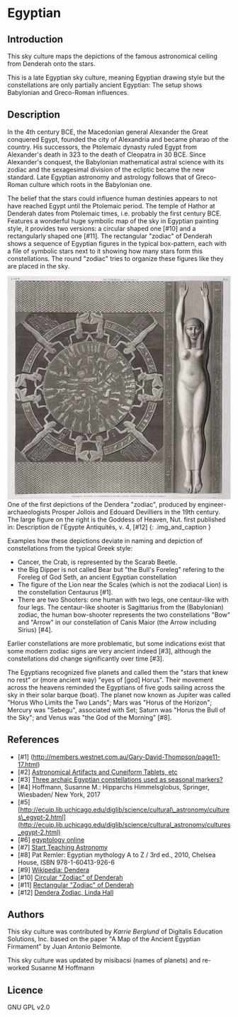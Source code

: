 # Egyptian

## Introduction

This sky culture maps the depictions of the famous astronomical ceiling from Denderah onto the stars. 

This is a late Egyptian sky culture, meaning Egyptian drawing style but the constellations are only partially ancient Egyptian: The setup shows Babylonian and Greco-Roman influences. 

## Description

In the 4th century BCE, the Macedonian general Alexander the Great conquered Egypt, founded the city of Alexandria and became pharao of the country. His successors, the Ptolemaic dynasty ruled Egypt from Alexander's death in 323 to the death of Cleopatra in 30 BCE. Since Alexander's conquest, the Babylonian mathematical astral science with its zodiac and the sexagesimal division of the ecliptic became the new standard. Late Egyptian astronomy and astrology follows that of Greco-Roman culture which roots in the Babylonian one. 

The belief that the stars could influence human destinies appears to not have reached Egypt until the Ptolemaic period. The temple of Hathor at Denderah dates from Ptolemaic times, i.e. probably the first century BCE. Features a wonderful huge symbolic map of the sky in Egyptian painting style, it provides two versions: a circular shaped one [#10] and a rectangularly shaped one [#11]. The rectangular "zodiac" of Denderah shows a sequence of Egyptian figures in the typical box-pattern, each with a file of symbolic stars next to it showing how many stars form this constellations. The round "zodiac" tries to organize these figures like they are placed in the sky.

![](dendera_zodiac.webp) 
One of the first depictions of the Dendera "zodiac", produced by engineer-archaeologists Prosper Jollois and Edouard Devilliers in the 19th century. 
The large figure on the right is the Goddess of Heaven, Nut. first published in: Description de l'Égypte Antiquités, v. 4, [#12] {: .img_and_caption }

Examples how these depictions deviate in naming and depiction of constellations from the typical Greek style:

 * Cancer, the Crab, is represented by the Scarab Beetle. 
 * the Big Dipper is not called Bear but "the Bull's Foreleg" refering to the Foreleg of God Seth, an ancient Egyptian constellation
 * The figure of the Lion near the Scales (which is not the zodiacal Lion) is the constellation Centaurus [#1].
 * There are two Shooters: one human with two legs, one centaur-like with four legs. The centaur-like shooter is Sagittarius from the (Babylonian) zodiac, the human bow-shooter represents the two constellations "Bow" and "Arrow" in our constellation of Canis Maior (the Arrow including Sirius) [#4].

Earlier constellations are more problematic, but some indications exist that some modern zodiac signs are very ancient indeed [#3], although the constellations did change significantly over time [#3].

The Egyptians recognized five planets and called them the "stars that knew no rest" or (more ancient way) "eyes of [god] Horus". Their movement across the heavens reminded the Egyptians of five gods sailing across the sky in their solar barque (boat). The planet now known as Jupiter was called "Horus Who Limits the Two Lands"; Mars was "Horus of the Horizon"; Mercury was "Sebegu", associated with Set; Saturn was "Horus the Bull of the Sky"; and Venus was "the God of the Morning" [#8].

## References

* [#1] (http://members.westnet.com.au/Gary-David-Thompson/page11-17.html) 
* [#2] [Astronomical Artifacts and Cuneiform Tablets, etc](http://members.westnet.com.au/Gary-David-Thompson/page11-15.html) 
* [#3] [Three archaic Egyptian constellations used as seasonal markers?](http://www.catchpenny.org/thoth/3arch.htm) 
* [#4] Hoffmann, Susanne M.: Hipparchs Himmelsglobus, Springer, Wiesbaden/ New York, 2017
* [#5] [http://ecuip.lib.uchicago.edu/diglib/science/cultural\_astronomy/cultures\_egypt-2.html](http://ecuip.lib.uchicago.edu/diglib/science/cultural_astronomy/cultures_egypt-2.html)
* [#6] [egyptology online](http://www.egyptologyonline.com/astronomy.htm)
* [#7] [Start Teaching Astronomy](http://www.starteachastronomy.com/egyptian.html)
* [#8] Pat Remler: Egyptian mythology A to Z / 3rd ed., 2010, Chelsea House, ISBN 978-1-60413-926-6
* [#9] [Wikipedia: Dendera](https://en.wikipedia.org/wiki/Dendera)
* [#10] [Circular "Zodiac" of Denderah](https://upload.wikimedia.org/wikipedia/commons/3/37/Dendera.jpg) 
* [#11] [Rectangular "Zodiac" of Denderah](https://en.wikipedia.org/wiki/Egyptian_astronomy#/media/File:Dendera_Deckenrelief_08.JPG) 
* [#12] [Dendera Zodiac, Linda Hall](https://napoleon.lindahall.org/zodiac_dendera.shtml)

## Authors

This sky culture was contributed by _Karrie Berglund_ of Digitalis Education Solutions, Inc. based on the paper "A Map of the Ancient Egyptian Firmament” by Juan Antonio Belmonte.

This sky culture was updated by misibacsi (names of planets) and re-worked Susanne M Hoffmann 

## Licence

GNU GPL v2.0
